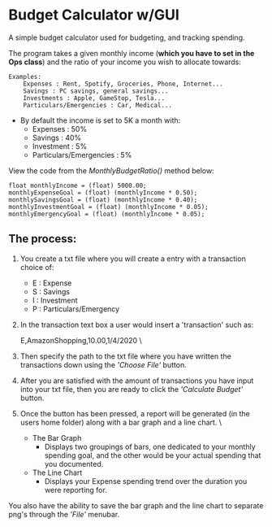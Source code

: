 # Budget Calculator w/GUI

A simple budget calculator used for budgeting, and tracking spending.

The program takes a given monthly income (**which you have to set in the Ops class**) and the ratio of your income you wish to allocate towards: 

    Examples:
        Expenses : Rent, Spotify, Groceries, Phone, Internet...
        Savings : PC savings, general savings...
        Investments : Apple, GameStop, Tesla...
        Particulars/Emergencies : Car, Medical...

* By default the income is set to 5K a month with:
    * Expenses : 50%
    * Savings : 40%
    * Investment : 5%
    * Particulars/Emergencies : 5%


View the code from the _MonthlyBudgetRatio()_ method below:

    float monthlyIncome = (float) 5000.00;
    monthlyExpenseGoal = (float) (monthlyIncome * 0.50);
    monthlySavingsGoal = (float) (monthlyIncome * 0.40);
    monthlyInvestmentGoal = (float) (monthlyIncome * 0.05);
    monthlyEmergencyGoal = (float) (monthlyIncome * 0.05);


## The process:
1. You create a txt file where you will create a entry with a transaction choice of:
    * E : Expense
    * S : Savings
    * I : Investment
    * P : Particulars/Emergency

2. In the transaction text box a user would insert a 'transaction' such as:
   
    E,AmazonShopping,10.00,1/4/2020 \
   

3. Then specify the path to the txt file where you have written the transactions down using the _'Choose File'_ button.

4. After you are satisfied with the amount of transactions you have input into your txt file, then you are ready to click the _'Calculate Budget'_ button.
   
5. Once the button has been pressed, a report will be generated (in the users home folder) along with a bar graph and a line chart. \

    * The Bar Graph
        * Displays two groupings of bars, one dedicated to your monthly spending goal, and the other would be your actual spending that you documented.
    * The Line Chart
        * Displays your Expense spending trend over the duration you were reporting for.
        
You also have the ability to save the bar graph and the line chart to separate png's through the _'File'_ menubar.



